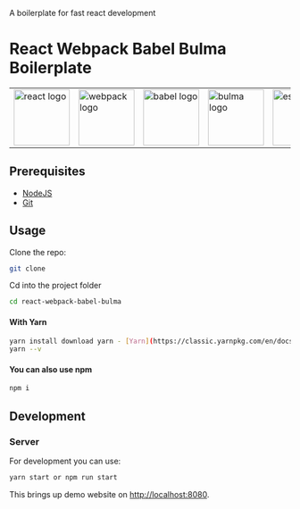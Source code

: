 A boilerplate for fast react development
<h1>React Webpack Babel Bulma Boilerplate</h1>

<table style="border: none;margin:0 auto;">
  <tr style="border: none;">
      <td style="border: none;">
      <img src="https://upload.wikimedia.org/wikipedia/commons/a/a7/React-icon.svg" alt="react logo" width=100/>
    </td>
    <td style="border: none;">
      <img src="https://github.com/webpack/media/blob/master/logo/icon-square-big.png?raw=true" alt="webpack logo" width=100/>
    </td>
    <td style="border: none;">
      <img src="https://github.com/babel/logo/blob/master/babel.png" alt="babel logo" width=100/>
    </td>
    <td style="border: none;">
      <img src="https://bulma.io/images/bulma-logo.png" alt="bulma logo" width=100/>
    </td>
    <td style="border: none;">
      <img src="https://d33wubrfki0l68.cloudfront.net/204482ca413433c80cd14fe369e2181dd97a2a40/092e2/assets/img/logo.svg" alt="eslint logo" width=100/>
    </td>
    <td style="border: none;">
      <img src="https://prettier.io/icon.png" alt="prettier logo" width=100/>
    </td>
  </tr>
</table>

## Prerequisites

- [NodeJS](https://nodejs.org/)
- [Git](https://git-scm.com/)

## Usage

Clone the repo:

```bash
git clone 
```

Cd into the project folder

```bash
cd react-webpack-babel-bulma
```

#### With Yarn

```bash
yarn install download yarn - [Yarn](https://classic.yarnpkg.com/en/docs/install/)
yarn --v
```
#### You can also use npm

```bash
npm i
```

## Development

### Server

For development you can use:

```bash
yarn start or npm run start
```

This brings up demo website on [http://localhost:8080](http://localhost:8080).